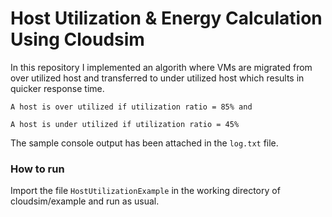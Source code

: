 # Host Utilization & Energy Calculation Using Cloudsim 

In this repository I implemented an algorith where VMs are migrated from over utilized host and transferred to under utilized host which results in quicker response time.

```
A host is over utilized if utilization ratio = 85% and 

A host is under utilized if utilization ratio = 45%
```

The sample console output has been attached in the ```log.txt``` file.

### How to run
Import the file ```HostUtilizationExample``` in the working directory of cloudsim/example and run as usual.

